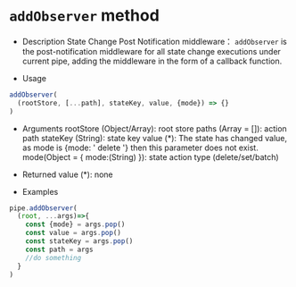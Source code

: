 # `addObserver` method

* Description
State Change Post Notification middleware：
`addObserver` is the post-notification middleware for all state change executions under current pipe, adding the middleware in the form of a callback function.
 

* Usage
```javascript
addObserver(
  (rootStore, [...path], stateKey, value, {mode}) => {}
)
```

* Arguments
rootStore (Object/Array): root store
paths (Array = []): action path
stateKey (String): state key
value (*): The state has changed value, as mode is {mode: ' delete '} then this parameter does not exist.
mode(Object = { mode:(String) }): state action type (delete/set/batch)

* Returned value
(*): none

* Examples
```javascript
pipe.addObserver(
  (root, ...args)=>{
    const {mode} = args.pop()
    const value = args.pop()
    const stateKey = args.pop()
    const path = args
    //do something
  }
)
```
